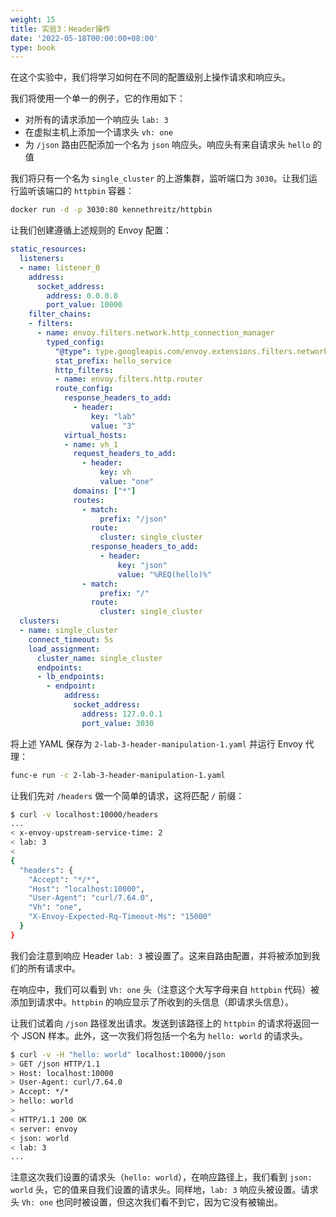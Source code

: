 ```yaml
---
weight: 15
title: 实验3：Header操作
date: '2022-05-18T00:00:00+08:00'
type: book
---
```


在这个实验中，我们将学习如何在不同的配置级别上操作请求和响应头。

我们将使用一个单一的例子，它的作用如下：

- 对所有的请求添加一个响应头 `lab: 3`
- 在虚拟主机上添加一个请求头 `vh: one`
- 为 `/json` 路由匹配添加一个名为 `json` 响应头。响应头有来自请求头 `hello` 的值

我们将只有一个名为 `single_cluster` 的上游集群，监听端口为 `3030`。让我们运行监听该端口的 `httpbin` 容器：

```sh
docker run -d -p 3030:80 kennethreitz/httpbin
```

让我们创建遵循上述规则的 Envoy 配置：

```yaml
static_resources:
  listeners:
  - name: listener_0
    address:
      socket_address:
        address: 0.0.0.0
        port_value: 10000
    filter_chains:
    - filters:
      - name: envoy.filters.network.http_connection_manager
        typed_config:
          "@type": type.googleapis.com/envoy.extensions.filters.network.http_connection_manager.v3.HttpConnectionManager
          stat_prefix: hello_service
          http_filters:
          - name: envoy.filters.http.router
          route_config:
            response_headers_to_add:
              - header:
                  key: "lab"
                  value: "3"
            virtual_hosts:
            - name: vh_1
              request_headers_to_add:
                - header: 
                    key: vh
                    value: "one"
              domains: ["*"]
              routes:
                - match:
                    prefix: "/json"
                  route:
                    cluster: single_cluster
                  response_headers_to_add:
                    - header: 
                        key: "json"
                        value: "%REQ(hello)%"
                - match:
                    prefix: "/"
                  route:
                    cluster: single_cluster
  clusters:
  - name: single_cluster
    connect_timeout: 5s
    load_assignment:
      cluster_name: single_cluster
      endpoints:
      - lb_endpoints:
        - endpoint:
            address:
              socket_address:
                address: 127.0.0.1
                port_value: 3030
```

将上述 YAML 保存为 `2-lab-3-header-manipulation-1.yaml` 并运行 Envoy 代理：

```sh
func-e run -c 2-lab-3-header-manipulation-1.yaml
```

让我们先对 `/headers` 做一个简单的请求，这将匹配 `/` 前缀：

```sh
$ curl -v localhost:10000/headers
...
< x-envoy-upstream-service-time: 2
< lab: 3
<
{
  "headers": {
    "Accept": "*/*",
    "Host": "localhost:10000",
    "User-Agent": "curl/7.64.0",
    "Vh": "one",
    "X-Envoy-Expected-Rq-Timeout-Ms": "15000"
  }
}
```

我们会注意到响应 Header `lab: 3` 被设置了。这来自路由配置，并将被添加到我们的所有请求中。

在响应中，我们可以看到 `Vh: one` 头（注意这个大写字母来自 `httpbin` 代码）被添加到请求中。`httpbin` 的响应显示了所收到的头信息（即请求头信息）。

让我们试着向 `/json` 路径发出请求。发送到该路径上的 `httpbin` 的请求将返回一个 JSON 样本。此外，这一次我们将包括一个名为 `hello: world` 的请求头。

```sh
$ curl -v -H "hello: world" localhost:10000/json
> GET /json HTTP/1.1
> Host: localhost:10000
> User-Agent: curl/7.64.0
> Accept: */*
> hello: world
>
< HTTP/1.1 200 OK
< server: envoy
< json: world
< lab: 3
...
```

注意这次我们设置的请求头（`hello: world`），在响应路径上，我们看到 `json: world` 头，它的值来自我们设置的请求头。同样地，`lab: 3` 响应头被设置。请求头 `Vh: one` 也同时被设置，但这次我们看不到它，因为它没有被输出。
